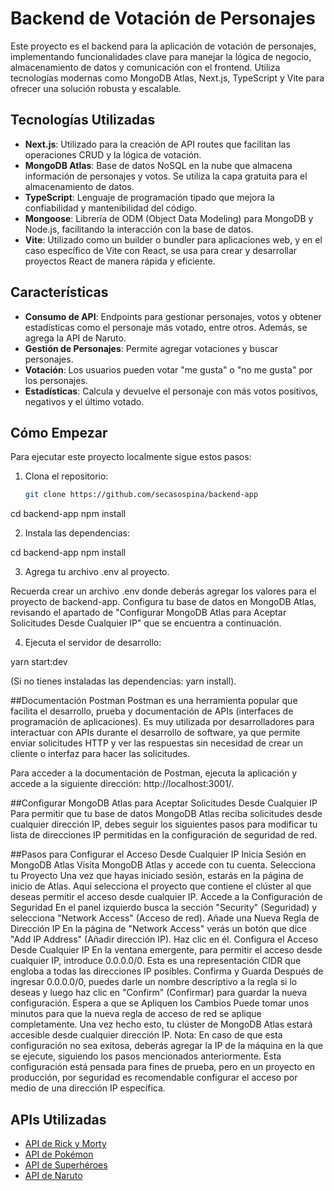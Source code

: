 # Backend de Votación de Personajes

Este proyecto es el backend para la aplicación de votación de personajes, implementando funcionalidades clave para manejar la lógica de negocio, almacenamiento de datos y comunicación con el frontend. Utiliza tecnologías modernas como MongoDB Atlas, Next.js, TypeScript y Vite para ofrecer una solución robusta y escalable.

## Tecnologías Utilizadas

- **Next.js**: Utilizado para la creación de API routes que facilitan las operaciones CRUD y la lógica de votación.
- **MongoDB Atlas**: Base de datos NoSQL en la nube que almacena información de personajes y votos. Se utiliza la capa gratuita para el almacenamiento de datos.
- **TypeScript**: Lenguaje de programación tipado que mejora la confiabilidad y mantenibilidad del código.
- **Mongoose**: Librería de ODM (Object Data Modeling) para MongoDB y Node.js, facilitando la interacción con la base de datos.
- **Vite**: Utilizado como un builder o bundler para aplicaciones web, y en el caso específico de Vite con React, se usa para crear y desarrollar proyectos React de manera rápida y eficiente.

## Características

- **Consumo de API**: Endpoints para gestionar personajes, votos y obtener estadísticas como el personaje más votado, entre otros. Además, se agrega la API de Naruto.
- **Gestión de Personajes**: Permite agregar votaciones y buscar personajes.
- **Votación**: Los usuarios pueden votar "me gusta" o "no me gusta" por los personajes.
- **Estadísticas**: Calcula y devuelve el personaje con más votos positivos, negativos y el último votado.

## Cómo Empezar

Para ejecutar este proyecto localmente sigue estos pasos:

1. Clona el repositorio:
   ```bash
   git clone https://github.com/secasospina/backend-app

cd backend-app
npm install

2. Instala las dependencias:
   
cd backend-app
npm install

3. Agrega tu archivo .env al proyecto.

Recuerda crear un archivo .env donde deberás agregar los valores para el proyecto de backend-app. Configura tu base de datos en MongoDB Atlas, revisando el apartado de "Configurar MongoDB Atlas para Aceptar Solicitudes Desde Cualquier IP" que se encuentra a continuación.

4. Ejecuta el servidor de desarrollo:

yarn start:dev

(Si no tienes instaladas las dependencias: yarn install).

##Documentación Postman
Postman es una herramienta popular que facilita el desarrollo, prueba y documentación de APIs (interfaces de programación de aplicaciones). Es muy utilizada por desarrolladores para interactuar con APIs durante el desarrollo de software, ya que permite enviar solicitudes HTTP y ver las respuestas sin necesidad de crear un cliente o interfaz para hacer las solicitudes.

Para acceder a la documentación de Postman, ejecuta la aplicación y accede a la siguiente dirección: http://localhost:3001/.

##Configurar MongoDB Atlas para Aceptar Solicitudes Desde Cualquier IP
Para permitir que tu base de datos MongoDB Atlas reciba solicitudes desde cualquier dirección IP, debes seguir los siguientes pasos para modificar tu lista de direcciones IP permitidas en la configuración de seguridad de red.

##Pasos para Configurar el Acceso Desde Cualquier IP
Inicia Sesión en MongoDB Atlas
Visita MongoDB Atlas y accede con tu cuenta.
Selecciona tu Proyecto
Una vez que hayas iniciado sesión, estarás en la página de inicio de Atlas. Aquí selecciona el proyecto que contiene el clúster al que deseas permitir el acceso desde cualquier IP.
Accede a la Configuración de Seguridad
En el panel izquierdo busca la sección "Security" (Seguridad) y selecciona "Network Access" (Acceso de red).
Añade una Nueva Regla de Dirección IP
En la página de "Network Access" verás un botón que dice "Add IP Address" (Añadir dirección IP). Haz clic en él.
Configura el Acceso Desde Cualquier IP
En la ventana emergente, para permitir el acceso desde cualquier IP, introduce 0.0.0.0/0. Esta es una representación CIDR que engloba a todas las direcciones IP posibles.
Confirma y Guarda
Después de ingresar 0.0.0.0/0, puedes darle un nombre descriptivo a la regla si lo deseas y luego haz clic en "Confirm" (Confirmar) para guardar la nueva configuración.
Espera a que se Apliquen los Cambios
Puede tomar unos minutos para que la nueva regla de acceso de red se aplique completamente. Una vez hecho esto, tu clúster de MongoDB Atlas estará accesible desde cualquier dirección IP.
Nota: En caso de que esta configuración no sea exitosa, deberás agregar la IP de la máquina en la que se ejecute, siguiendo los pasos mencionados anteriormente. Esta configuración está pensada para fines de prueba, pero en un proyecto en producción, por seguridad es recomendable configurar el acceso por medio de una dirección IP específica.

## APIs Utilizadas

- [API de Rick y Morty](https://rickandmortyapi.com/)
- [API de Pokémon](https://pokeapi.co/)
- [API de Superhéroes](https://superheroapi.com/)
- [API de Naruto](https://narutodb.xyz/)

